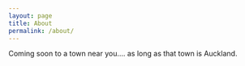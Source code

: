 ```yaml
---
layout: page
title: About
permalink: /about/
---
```


Coming soon to a town near you.... as long as that town is Auckland.
